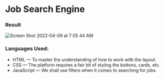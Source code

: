 # Job Search Engine
### Result
![Screen Shot 2022-04-09 at 7 05 44 AM](https://user-images.githubusercontent.com/31680529/162569192-d97f4c45-836a-4e70-9de7-0dde3c1c4e14.png)


### Languages Used:
- HTML — To master the understanding of how to work with the layout.
- CSS — The platform requires a fair bit of styling the buttons, cards, etc.
- JavaScript — We shall use filters when it comes to searching for jobs.
